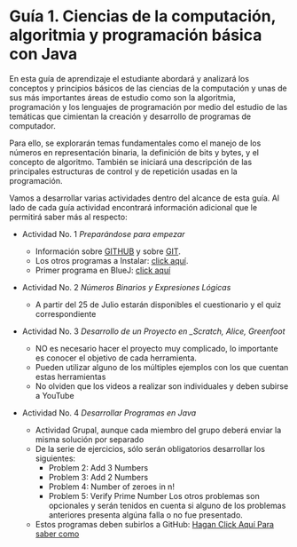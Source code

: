 # Guía 1.  Ciencias de la computación, algoritmia y programación básica con Java

En esta guía de aprendizaje el estudiante abordará y analizará los conceptos y principios básicos de las ciencias de la computación 
y unas de sus más importantes áreas de estudio como son la algoritmia, programación y los lenguajes de programación por medio del estudio 
de las temáticas que cimientan la creación y desarrollo de programas de computador. 

Para ello, se explorarán temas fundamentales como el manejo de los números en representación binaria, la definición de bits y bytes, y el concepto de algoritmo. También se iniciará una descripción de las principales estructuras de control y de repetición usadas en la programación.

Vamos a desarrollar varias actividades dentro del alcance de esta guía. Al lado de cada guía actividad encontrará información adicional
que le permitirá saber más al respecto:

* Actividad No. 1 *Preparándose para empezar*
  * Información sobre [GITHUB](GitHub.md) y sobre [GIT](GIT.md).
  * Los otros programas a Instalar: [click aquí](OtrosProgramas.md).
  * Primer programa en BlueJ: [click aquí](PrimerProgramaBlueJ.md)
  
* Actividad No. 2 *Números Binarios y Expresiones Lógicas*
  * A partir del 25 de Julio estarán disponibles el cuestionario y el quiz correspondiente
  
* Actividad No. 3 *Desarrollo de un Proyecto en _Scratch, Alice, Greenfoot*
  * NO es necesario hacer el proyecto muy complicado, lo importante es conocer el objetivo de cada herramienta.
  * Pueden utilizar alguno de los múltiples ejemplos con los que cuentan estas herramientas
  * No olviden que los videos a realizar son individuales y deben subirse a YouTube
  
* Actividad No. 4 *Desarrollar Programas en Java*
  * Actividad Grupal, aunque cada miembro del grupo deberá enviar la misma solución por separado
  * De la serie de ejercicios, sólo serán obligatorios desarrollar los siguientes:
    * Problem 2: Add 3 Numbers
    * Problem 3: Add 2 Numbers
    * Problem 4: Number of zeroes in n!
    * Problem 5: Verify Prime Number
    Los otros problemas son opcionales y serán tenidos en cuenta si alguno de los problemas anteriores presenta algúna falla o no
    fue presentado.
  * Estos programas deben subirlos a GitHub: [Hagan Click Aquí Para saber como](BlueJ-GitHub.md)
